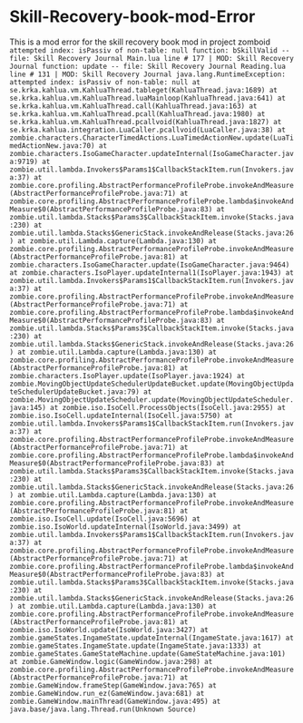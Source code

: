 # Skill-Recovery-book-mod-Error
This is a mod error for the skill recovery book mod in project zomboid
`attempted index: isPassiv of non-table: null
function: bSkillValid -- file: Skill Recovery Journal Main.lua line # 177 | MOD: Skill Recovery Journal
function: update -- file: Skill Recovery Journal Reading.lua line # 131 | MOD: Skill Recovery Journal
java.lang.RuntimeException: attempted index: isPassiv of non-table: null
    at se.krka.kahlua.vm.KahluaThread.tableget(KahluaThread.java:1689)
    at se.krka.kahlua.vm.KahluaThread.luaMainloop(KahluaThread.java:641)
    at se.krka.kahlua.vm.KahluaThread.call(KahluaThread.java:163)
    at se.krka.kahlua.vm.KahluaThread.pcall(KahluaThread.java:1980)
    at se.krka.kahlua.vm.KahluaThread.pcallvoid(KahluaThread.java:1827)
    at se.krka.kahlua.integration.LuaCaller.pcallvoid(LuaCaller.java:38)
    at zombie.characters.CharacterTimedActions.LuaTimedActionNew.update(LuaTimedActionNew.java:70)
    at zombie.characters.IsoGameCharacter.updateInternal(IsoGameCharacter.java:9719)
    at zombie.util.lambda.Invokers$Params1$CallbackStackItem.run(Invokers.java:37)
    at zombie.core.profiling.AbstractPerformanceProfileProbe.invokeAndMeasure(AbstractPerformanceProfileProbe.java:71)
    at zombie.core.profiling.AbstractPerformanceProfileProbe.lambda$invokeAndMeasure$0(AbstractPerformanceProfileProbe.java:83)
    at zombie.util.lambda.Stacks$Params3$CallbackStackItem.invoke(Stacks.java:230)
    at zombie.util.lambda.Stacks$GenericStack.invokeAndRelease(Stacks.java:26)
    at zombie.util.Lambda.capture(Lambda.java:130)
    at zombie.core.profiling.AbstractPerformanceProfileProbe.invokeAndMeasure(AbstractPerformanceProfileProbe.java:81)
    at zombie.characters.IsoGameCharacter.update(IsoGameCharacter.java:9464)
    at zombie.characters.IsoPlayer.updateInternal1(IsoPlayer.java:1943)
    at zombie.util.lambda.Invokers$Params1$CallbackStackItem.run(Invokers.java:37)
    at zombie.core.profiling.AbstractPerformanceProfileProbe.invokeAndMeasure(AbstractPerformanceProfileProbe.java:71)
    at zombie.core.profiling.AbstractPerformanceProfileProbe.lambda$invokeAndMeasure$0(AbstractPerformanceProfileProbe.java:83)
    at zombie.util.lambda.Stacks$Params3$CallbackStackItem.invoke(Stacks.java:230)
    at zombie.util.lambda.Stacks$GenericStack.invokeAndRelease(Stacks.java:26)
    at zombie.util.Lambda.capture(Lambda.java:130)
    at zombie.core.profiling.AbstractPerformanceProfileProbe.invokeAndMeasure(AbstractPerformanceProfileProbe.java:81)
    at zombie.characters.IsoPlayer.update(IsoPlayer.java:1924)
    at zombie.MovingObjectUpdateSchedulerUpdateBucket.update(MovingObjectUpdateSchedulerUpdateBucket.java:79)
    at zombie.MovingObjectUpdateScheduler.update(MovingObjectUpdateScheduler.java:145)
    at zombie.iso.IsoCell.ProcessObjects(IsoCell.java:2955)
    at zombie.iso.IsoCell.updateInternal(IsoCell.java:5750)
    at zombie.util.lambda.Invokers$Params1$CallbackStackItem.run(Invokers.java:37)
    at zombie.core.profiling.AbstractPerformanceProfileProbe.invokeAndMeasure(AbstractPerformanceProfileProbe.java:71)
    at zombie.core.profiling.AbstractPerformanceProfileProbe.lambda$invokeAndMeasure$0(AbstractPerformanceProfileProbe.java:83)
    at zombie.util.lambda.Stacks$Params3$CallbackStackItem.invoke(Stacks.java:230)
    at zombie.util.lambda.Stacks$GenericStack.invokeAndRelease(Stacks.java:26)
    at zombie.util.Lambda.capture(Lambda.java:130)
    at zombie.core.profiling.AbstractPerformanceProfileProbe.invokeAndMeasure(AbstractPerformanceProfileProbe.java:81)
    at zombie.iso.IsoCell.update(IsoCell.java:5696)
    at zombie.iso.IsoWorld.updateInternal(IsoWorld.java:3499)
    at zombie.util.lambda.Invokers$Params1$CallbackStackItem.run(Invokers.java:37)
    at zombie.core.profiling.AbstractPerformanceProfileProbe.invokeAndMeasure(AbstractPerformanceProfileProbe.java:71)
    at zombie.core.profiling.AbstractPerformanceProfileProbe.lambda$invokeAndMeasure$0(AbstractPerformanceProfileProbe.java:83)
    at zombie.util.lambda.Stacks$Params3$CallbackStackItem.invoke(Stacks.java:230)
    at zombie.util.lambda.Stacks$GenericStack.invokeAndRelease(Stacks.java:26)
    at zombie.util.Lambda.capture(Lambda.java:130)
    at zombie.core.profiling.AbstractPerformanceProfileProbe.invokeAndMeasure(AbstractPerformanceProfileProbe.java:81)
    at zombie.iso.IsoWorld.update(IsoWorld.java:3427)
    at zombie.gameStates.IngameState.updateInternal(IngameState.java:1617)
    at zombie.gameStates.IngameState.update(IngameState.java:1333)
    at zombie.gameStates.GameStateMachine.update(GameStateMachine.java:101)
    at zombie.GameWindow.logic(GameWindow.java:298)
    at zombie.core.profiling.AbstractPerformanceProfileProbe.invokeAndMeasure(AbstractPerformanceProfileProbe.java:71)
    at zombie.GameWindow.frameStep(GameWindow.java:765)
    at zombie.GameWindow.run_ez(GameWindow.java:681)
    at zombie.GameWindow.mainThread(GameWindow.java:495)
    at java.base/java.lang.Thread.run(Unknown Source)
`
